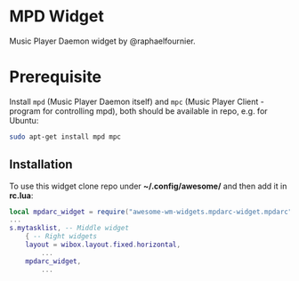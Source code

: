 # MPD Widget

Music Player Daemon widget by @raphaelfournier.

# Prerequisite

Install `mpd` (Music Player Daemon itself) and `mpc` (Music Player Client - program for controlling mpd), both should be available in repo, e.g. for Ubuntu:

```bash
sudo apt-get install mpd mpc
```

## Installation

To use this widget clone repo under **~/.config/awesome/** and then add it in **rc.lua**:

```lua
local mpdarc_widget = require("awesome-wm-widgets.mpdarc-widget.mpdarc")
...
s.mytasklist, -- Middle widget
	{ -- Right widgets
    layout = wibox.layout.fixed.horizontal,
		...
    mpdarc_widget,
		...
```
